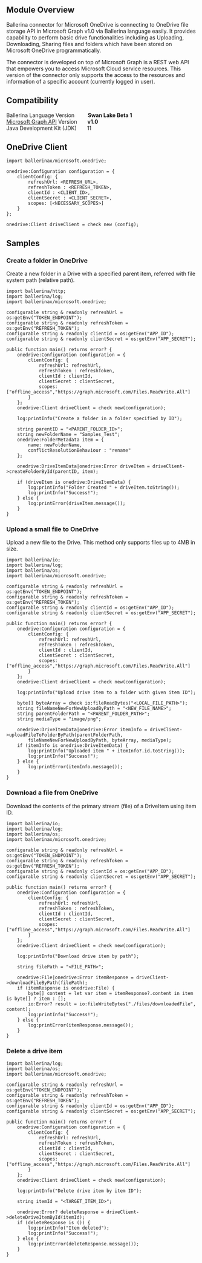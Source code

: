 ## Module Overview
Ballerina connector for Microsoft OneDrive is connecting to OneDrive file storage API in Microsoft Graph v1.0 via Ballerina 
language easily. It provides capability to perform basic drive functionalities including as Uploading, Downloading, 
Sharing files and folders which have been stored on Microsoft OneDrive programmatically. 

The connector is developed on top of Microsoft Graph is a REST web API that empowers you to access Microsoft Cloud 
service resources. This version of the connector only supports the access to the resources and information of a specific 
account (currently logged in user).

## Compatibility
Ballerina Language Version&nbsp;&nbsp;&nbsp;&nbsp;&nbsp;&nbsp;&nbsp;&nbsp;&nbsp;**Swan Lake Beta 1**<br/>
[Microsoft Graph API](https://docs.microsoft.com/en-us/graph/overview) Version&nbsp;&nbsp;&nbsp;&nbsp;&nbsp;&nbsp; **v1.0**<br/>
Java Development Kit (JDK)&nbsp;&nbsp;&nbsp;&nbsp;&nbsp;&nbsp;&nbsp;11                    

## OneDrive Client
```ballerina
import ballerinax/microsoft.onedrive;

onedrive:Configuration configuration = {
    clientConfig: {
        refreshUrl: <REFRESH_URL>,
        refreshToken : <REFRESH_TOKEN>,
        clientId : <CLIENT_ID>,
        clientSecret : <CLIENT_SECRET>,
        scopes: [<NECESSARY_SCOPES>]
    }
};

onedrive:Client driveClient = check new (config);
```
## Samples
### Create a folder in OneDrive
Create a new folder in a Drive with a specified parent item, referred with file system path (relative path).

```
import ballerina/http;
import ballerina/log;
import ballerinax/microsoft.onedrive;

configurable string & readonly refreshUrl = os:getEnv("TOKEN_ENDPOINT");
configurable string & readonly refreshToken = os:getEnv("REFRESH_TOKEN");
configurable string & readonly clientId = os:getEnv("APP_ID");
configurable string & readonly clientSecret = os:getEnv("APP_SECRET");

public function main() returns error? {
    onedrive:Configuration configuration = {
        clientConfig: {
            refreshUrl: refreshUrl,
            refreshToken : refreshToken,
            clientId : clientId,
            clientSecret : clientSecret,
            scopes: ["offline_access","https://graph.microsoft.com/Files.ReadWrite.All"]
        }
    };
    onedrive:Client driveClient = check new(configuration);

    log:printInfo("Create a folder in a folder specified by ID");

    string parentID = "<PARENT_FOLDER_ID>";
    string newFolderName = "Samples_Test";
    onedrive:FolderMetadata item = {
        name: newFolderName,
        conflictResolutionBehaviour : "rename"
    };

    onedrive:DriveItemData|onedrive:Error driveItem = driveClient->createFolderById(parentID, item);

    if (driveItem is onedrive:DriveItemData) {
        log:printInfo("Folder Created " + driveItem.toString());
        log:printInfo("Success!");
    } else {
        log:printError(driveItem.message());
    }
}
```
### Upload a small file to OneDrive
Upload a new file to the Drive. This method only supports files up to 4MB in size.
```ballerina
import ballerina/io;
import ballerina/log;
import ballerina/os;
import ballerinax/microsoft.onedrive;

configurable string & readonly refreshUrl = os:getEnv("TOKEN_ENDPOINT");
configurable string & readonly refreshToken = os:getEnv("REFRESH_TOKEN");
configurable string & readonly clientId = os:getEnv("APP_ID");
configurable string & readonly clientSecret = os:getEnv("APP_SECRET");

public function main() returns error? {
    onedrive:Configuration configuration = {
        clientConfig: {
            refreshUrl: refreshUrl,
            refreshToken : refreshToken,
            clientId : clientId,
            clientSecret : clientSecret,
            scopes: ["offline_access","https://graph.microsoft.com/Files.ReadWrite.All"]
        }
    };
    onedrive:Client driveClient = check new(configuration);

    log:printInfo("Upload drive item to a folder with given item ID");

    byte[] byteArray = check io:fileReadBytes("<LOCAL_FILE_PATH>");
    string fileNameNewForNewUploadByPath = "<NEW_FILE_NAME>";
    string parentFolderPath = "<PARENT_FOLDER_PATH>";
    string mediaType = "image/png";

    onedrive:DriveItemData|onedrive:Error itemInfo = driveClient->uploadFileToFolderByPath(parentFolderPath, 
        fileNameNewForNewUploadByPath, byteArray, mediaType);
    if (itemInfo is onedrive:DriveItemData) {
        log:printInfo("Uploaded item " + itemInfo?.id.toString());
        log:printInfo("Success!");
    } else {
        log:printError(itemInfo.message());
    }
}
```
### Download a file from OneDrive
Download the contents of the primary stream (file) of a DriveItem using item ID.
```
import ballerina/io;
import ballerina/log;
import ballerina/os;
import ballerinax/microsoft.onedrive;

configurable string & readonly refreshUrl = os:getEnv("TOKEN_ENDPOINT");
configurable string & readonly refreshToken = os:getEnv("REFRESH_TOKEN");
configurable string & readonly clientId = os:getEnv("APP_ID");
configurable string & readonly clientSecret = os:getEnv("APP_SECRET");

public function main() returns error? {
    onedrive:Configuration configuration = {
        clientConfig: {
            refreshUrl: refreshUrl,
            refreshToken : refreshToken,
            clientId : clientId,
            clientSecret : clientSecret,
            scopes: ["offline_access","https://graph.microsoft.com/Files.ReadWrite.All"]
        }
    };
    onedrive:Client driveClient = check new(configuration);

    log:printInfo("Download drive item by path");

    string filePath = "<FILE_PATH>";
    
    onedrive:File|onedrive:Error itemResponse = driveClient->downloadFileByPath(filePath);
    if (itemResponse is onedrive:File) {
        byte[] content = let var item = itemResponse?.content in item is byte[] ? item : [];
        io:Error? result = io:fileWriteBytes("./files/downloadedFile", content);
        log:printInfo("Success!");
    } else {
        log:printError(itemResponse.message());
    }
}
```
### Delete a drive item

```ballerina
import ballerina/log;
import ballerina/os;
import ballerinax/microsoft.onedrive;

configurable string & readonly refreshUrl = os:getEnv("TOKEN_ENDPOINT");
configurable string & readonly refreshToken = os:getEnv("REFRESH_TOKEN");
configurable string & readonly clientId = os:getEnv("APP_ID");
configurable string & readonly clientSecret = os:getEnv("APP_SECRET");

public function main() returns error? {
    onedrive:Configuration configuration = {
        clientConfig: {
            refreshUrl: refreshUrl,
            refreshToken : refreshToken,
            clientId : clientId,
            clientSecret : clientSecret,
            scopes: ["offline_access","https://graph.microsoft.com/Files.ReadWrite.All"]
        }
    };
    onedrive:Client driveClient = check new(configuration);
    
    log:printInfo("Delete drive item by item ID");

    string itemId = "<TARGET_ITEM_ID>";

    onedrive:Error? deleteResponse = driveClient->deleteDriveItemById(itemId);
    if (deleteResponse is ()) {
        log:printInfo("Item deleted");
        log:printInfo("Success!");
    } else {
        log:printError(deleteResponse.message());
    }
}
```